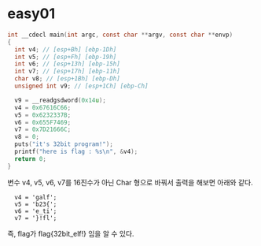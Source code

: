 # easy01
``` C
int __cdecl main(int argc, const char **argv, const char **envp)
{
  int v4; // [esp+Bh] [ebp-1Dh]
  int v5; // [esp+Fh] [ebp-19h]
  int v6; // [esp+13h] [ebp-15h]
  int v7; // [esp+17h] [ebp-11h]
  char v8; // [esp+1Bh] [ebp-Dh]
  unsigned int v9; // [esp+1Ch] [ebp-Ch]

  v9 = __readgsdword(0x14u);
  v4 = 0x67616C66;
  v5 = 0x6232337B;
  v6 = 0x655F7469;
  v7 = 0x7D21666C;
  v8 = 0;
  puts("it's 32bit program!");
  printf("here is flag : %s\n", &v4);
  return 0;
}
```
변수 v4, v5, v6, v7를 16진수가 아닌 Char 형으로 바꿔서 출력을 해보면 아래와 같다.

```
  v4 = 'galf';
  v5 = 'b23{';
  v6 = 'e_ti';
  v7 = '}!fl';
```
즉, flag가 flag{32bit_elf!} 임을 알 수 있다.
